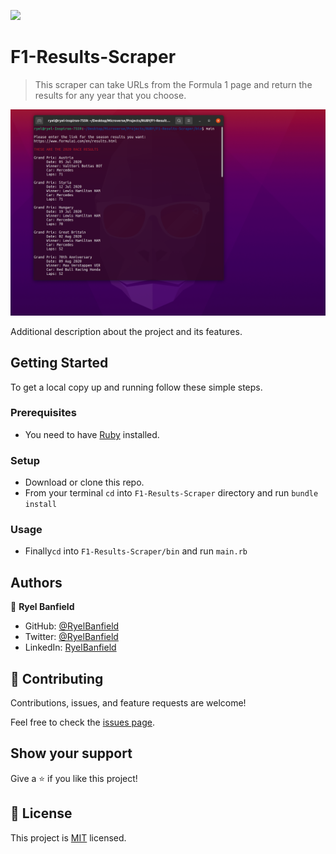 ![](https://img.shields.io/badge/Microverse-blueviolet)

# F1-Results-Scraper

> This scraper can take URLs from the Formula 1 page and return the results for any year that you choose.

![screenshot](./screenshot.png)

Additional description about the project and its features.

## Getting Started

To get a local copy up and running follow these simple steps.

### Prerequisites
- You need to have [Ruby](https://www.ruby-lang.org/en/) installed.

### Setup
- Download or clone this repo.
- From your terminal `cd` into `F1-Results-Scraper` directory and run `bundle install`

### Usage
- Finally`cd` into `F1-Results-Scraper/bin` and run `main.rb`

## Authors

👤 **Ryel Banfield**

- GitHub: [@RyelBanfield](https://github.com/RyelBanfield)
- Twitter: [@RyelBanfield](https://twitter.com/RyelBanfield)
- LinkedIn: [RyelBanfield](https://www.linkedin.com/in/ryel-banfield/)

## 🤝 Contributing

Contributions, issues, and feature requests are welcome!

Feel free to check the [issues page](issues/).

## Show your support

Give a ⭐️ if you like this project!

## 📝 License

This project is [MIT](LICENSE) licensed.
